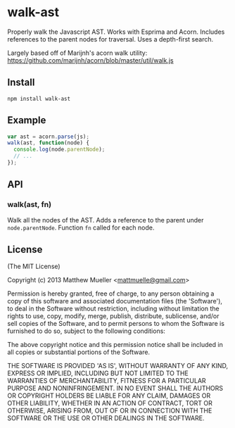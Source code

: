 
# walk-ast

  Properly walk the Javascript AST. Works with Esprima and Acorn. Includes references to the parent nodes for traversal. Uses a depth-first search.

  Largely based off of Marijnh's acorn walk utility: https://github.com/marijnh/acorn/blob/master/util/walk.js

## Install

    npm install walk-ast

## Example

```js
var ast = acorn.parse(js);
walk(ast, function(node) {
  console.log(node.parentNode);
  // ...
});
```

## API

### walk(ast, fn)

Walk all the nodes of the AST. Adds a reference to the parent under `node.parentNode`. Function `fn` called for each node.

## License

(The MIT License)

Copyright (c) 2013 Matthew Mueller &lt;mattmuelle@gmail.com&gt;

Permission is hereby granted, free of charge, to any person obtaining
a copy of this software and associated documentation files (the
'Software'), to deal in the Software without restriction, including
without limitation the rights to use, copy, modify, merge, publish,
distribute, sublicense, and/or sell copies of the Software, and to
permit persons to whom the Software is furnished to do so, subject to
the following conditions:

The above copyright notice and this permission notice shall be
included in all copies or substantial portions of the Software.

THE SOFTWARE IS PROVIDED 'AS IS', WITHOUT WARRANTY OF ANY KIND,
EXPRESS OR IMPLIED, INCLUDING BUT NOT LIMITED TO THE WARRANTIES OF
MERCHANTABILITY, FITNESS FOR A PARTICULAR PURPOSE AND NONINFRINGEMENT.
IN NO EVENT SHALL THE AUTHORS OR COPYRIGHT HOLDERS BE LIABLE FOR ANY
CLAIM, DAMAGES OR OTHER LIABILITY, WHETHER IN AN ACTION OF CONTRACT,
TORT OR OTHERWISE, ARISING FROM, OUT OF OR IN CONNECTION WITH THE
SOFTWARE OR THE USE OR OTHER DEALINGS IN THE SOFTWARE.
